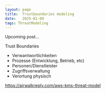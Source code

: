```yaml
---
layout: page
title:  Trustboundaries modeling
date:   2025-01-09
tags: ThreatModeling 
---
```

Upcoming post... 

Trust Boundaries
* Verwantwortlichkeiten
* Prozesse (Entwicklung, Betrieb, etc)
* Personen/Dienstleister
* Zugriffsverwaltung
* Verortung physisch

https://airwalkreply.com/aws-kms-threat-model